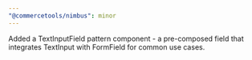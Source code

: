 ```yaml
---
"@commercetools/nimbus": minor
---
```


Added a TextInputField pattern component - a pre-composed field that integrates
TextInput with FormField for common use cases.
